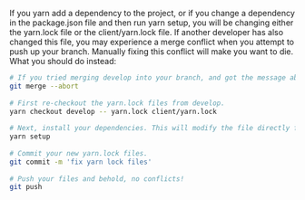 If you yarn add a dependency to the project, or if you change a dependency in the package.json file and then run yarn setup, you will be changing either the yarn.lock file or the client/yarn.lock file. If another developer has also changed this file, you may experience a merge conflict when you attempt to push up your branch. Manually fixing this conflict will make you want to die. What you should do instead:


```bash
# If you tried merging develop into your branch, and got the message about merge conflict, abort the merge
git merge --abort
 
# First re-checkout the yarn.lock files from develop.
yarn checkout develop -- yarn.lock client/yarn.lock
 
# Next, install your dependencies. This will modify the file directly from develop, which will prevent conflicts!
yarn setup
 
# Commit your new yarn.lock files.
git commit -m 'fix yarn lock files'
 
# Push your files and behold, no conflicts!
git push
```